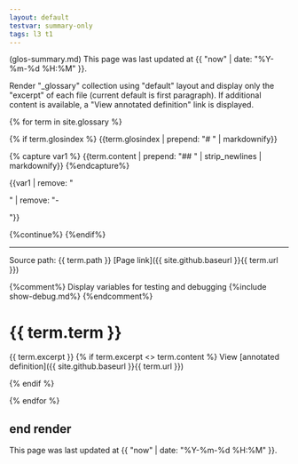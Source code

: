```yaml
---
layout: default
testvar: summary-only
tags: l3 t1
---
```

(glos-summary.md) This page was last updated at {{ "now" | date: "%Y-%m-%d %H:%M" }}.

Render "_glossary" collection using "default" layout and display only the "excerpt" of each file (current default is first paragraph). If additional content is available, a "View annotated definition" link is displayed.


{% for term in site.glossary %}

{% if term.glosindex %}
{{term.glosindex | prepend: "# " | markdownify}}

{% capture var1 %}
{{term.content | prepend: "## " | strip_newlines | markdownify}}
{%endcapture%}

{{var1 | remove: "<p>" | remove: "-</p>"}}

{%continue%}
{%endif%}

---
Source path: {{ term.path }} [Page link]({{ site.github.baseurl }}{{ term.url }})

{%comment%}
  Display variables for testing and debugging
  {%include show-debug.md%}
{%endcomment%}

# {{ term.term }}
{{ term.excerpt }}
{% if term.excerpt <> term.content %}
  View [annotated definition]({{ site.github.baseurl }}{{ term.url }})

{% endif %}

{% endfor %}

## end render

This page was last updated at {{ "now" | date: "%Y-%m-%d %H:%M" }}.
